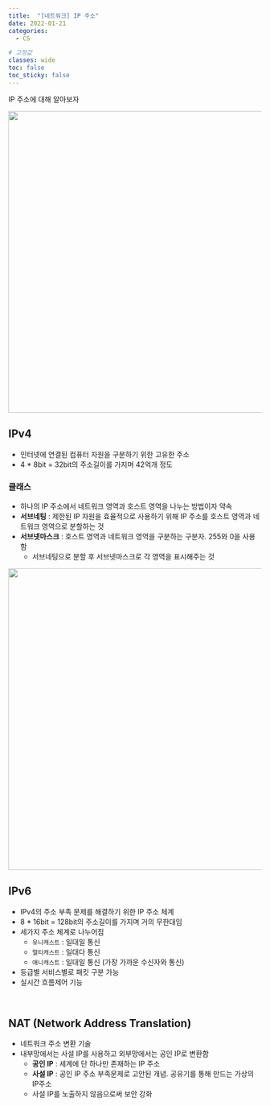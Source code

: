 ```yaml
---
title:  "[네트워크] IP 주소"
date: 2022-01-21
categories:
  - CS

# 고정값
classes: wide
toc: false
toc_sticky: false
---
```


IP 주소에 대해 알아보자


<image width="600" src="https://user-images.githubusercontent.com/71180414/150460866-44f171c6-5340-40bf-a884-0351e9eec992.png"/>

## IPv4

- 인터넷에 연결된 컴퓨터 자원을 구분하기 위한 고유한 주소
- 4 * 8bit = 32bit의 주소길이를 가지며 42억개 정도

### 클래스

- 하나의 IP 주소에서 네트워크 영역과 호스트 영역을 나누는 방법이자 약속
- **서브네팅** : 제한된 IP 자원을 효율적으로 사용하기 위해 IP 주소를 호스트 영역과 네트워크 영역으로 분할하는 것
- **서브넷마스크** : 호스트 영역과 네트워크 영역을 구분하는 구분자. 255와 0을 사용함
    - 서브네팅으로 분할 후 서브넷마스크로 각 영역을 표시해주는 것

<image width="600" src="https://user-images.githubusercontent.com/71180414/150463537-1a2683a9-43a6-4fa3-b94b-e44c4cc8d7ce.png"/>

<br>

## IPv6

- IPv4의 주소 부족 문제를 해결하기 위한 IP 주소 체계
- 8 * 16bit = 128bit의 주소길이를 가지며 거의 무한대임
- 세가지 주소 체계로 나누어짐
    - `유니캐스트` : 일대일 통신
    - `멀티캐스트` : 일대다 통신
    - `애니캐스트` : 일대일 통신 (가장 가까운 수신자와 통신)
- 등급별 서비스별로 패킷 구분 가능
- 실시간 흐름제어 기능

<br>

## NAT (Network Address Translation)

- 네트워크 주소 변환 기술
- 내부망에서는 사설 IP를 사용하고 외부망에서는 공인 IP로 변환함
    - **공인 IP** : 세계에 단 하나만 존재하는 IP 주소
    - **사설 IP** : 공인 IP 주소 부족문제로 고안된 개념. 공유기를 통해 만드는 가상의 IP주소
    - 사설 IP를 노출하지 않음으로써 보안 강화

<br>